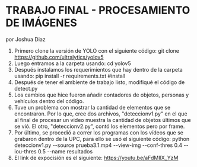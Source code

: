 # TRABAJO FINAL - PROCESAMIENTO DE IMÁGENES
por Joshua Diaz

1. Primero clone la versión de YOLO con el siguiente código:
	git clone https://github.com/ultralytics/yolov5
2. Luego entramos a la carpeta usando:
	cd yolov5
3. Después instalamos los requerimientos que hay dentro de la carpeta usando:
	pip install -r requirements.txt #install
4. Después de tener el ambiente de trabajo listo, modifiqué el código de detect.py
5. Los cambios que hice fueron añadir contadores de objetos, personas y vehículos dentro del código.
6. Tuve un problema con mostrar la cantidad de elementos que se encontraron. Por lo que,
	cree dos archivos, "deteccionv1.py" en el que al final de procesar un video muestra la cantidad
	de objetos últimos que se vió. El otro, "deteccionv2.py", contó los elementos pero por frame.
7. Por último, se procedió a correr los programas con los vídeos que se grabaron dentro de la UPC, para ello
	se usó el siguiente código:
	python deteccionv1.py --source prueba3.1.mp4 --view-img --conf-thres 0.4 --iou-thres 0.5 --name resultados
8. El link de expocisión es el siguiente:
	https://youtu.be/aFdMIlX_YzM
